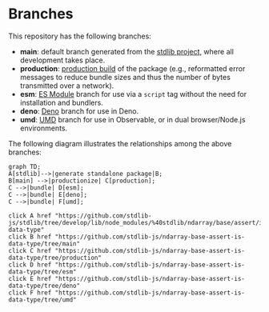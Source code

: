 <!--

@license Apache-2.0

Copyright (c) 2022 The Stdlib Authors.

Licensed under the Apache License, Version 2.0 (the "License");
you may not use this file except in compliance with the License.
You may obtain a copy of the License at

    http://www.apache.org/licenses/LICENSE-2.0

Unless required by applicable law or agreed to in writing, software
distributed under the License is distributed on an "AS IS" BASIS,
WITHOUT WARRANTIES OR CONDITIONS OF ANY KIND, either express or implied.
See the License for the specific language governing permissions and
limitations under the License.

-->

# Branches

This repository has the following branches:

-   **main**: default branch generated from the [stdlib project][stdlib-url], where all development takes place.
-   **production**: [production build][production-url] of the package (e.g., reformatted error messages to reduce bundle sizes and thus the number of bytes transmitted over a network).
-   **esm**: [ES Module][esm-url] branch for use via a `script` tag without the need for installation and bundlers.
-   **deno**: [Deno][deno-url] branch for use in Deno.
-   **umd**: [UMD][umd-url] branch for use in Observable, or in dual browser/Node.js environments.

The following diagram illustrates the relationships among the above branches:

```mermaid
graph TD;
A[stdlib]-->|generate standalone package|B;
B[main] -->|productionize| C[production];
C -->|bundle| D[esm];
C -->|bundle| E[deno];
C -->|bundle| F[umd];

click A href "https://github.com/stdlib-js/stdlib/tree/develop/lib/node_modules/%40stdlib/ndarray/base/assert/is-data-type"
click B href "https://github.com/stdlib-js/ndarray-base-assert-is-data-type/tree/main"
click C href "https://github.com/stdlib-js/ndarray-base-assert-is-data-type/tree/production"
click D href "https://github.com/stdlib-js/ndarray-base-assert-is-data-type/tree/esm"
click E href "https://github.com/stdlib-js/ndarray-base-assert-is-data-type/tree/deno"
click F href "https://github.com/stdlib-js/ndarray-base-assert-is-data-type/tree/umd"
```

[stdlib-url]: https://github.com/stdlib-js/stdlib/tree/develop/lib/node_modules/%40stdlib/ndarray/base/assert/is-data-type
[production-url]: https://github.com/stdlib-js/ndarray-base-assert-is-data-type/tree/production
[deno-url]: https://github.com/stdlib-js/ndarray-base-assert-is-data-type/tree/deno
[umd-url]: https://github.com/stdlib-js/ndarray-base-assert-is-data-type/tree/umd
[esm-url]: https://github.com/stdlib-js/ndarray-base-assert-is-data-type/tree/esm